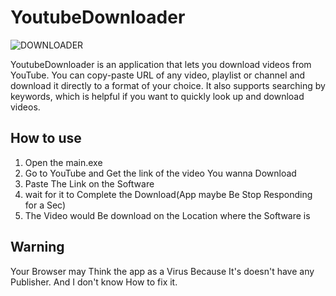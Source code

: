 # YoutubeDownloader


![DOWNLOADER](download.ico)


YoutubeDownloader is an application that lets you download videos from YouTube. You can copy-paste URL of any video, playlist or channel and download it directly to a format of your choice. It also supports searching by keywords, which is helpful if you want to quickly look up and download videos.


## How to use
1. Open the main.exe
2. Go to YouTube and Get the link of the video You wanna Download
3. Paste The Link on the Software
4. wait for it to Complete the Download(App maybe Be Stop Responding for a Sec)
5. The Video would Be download on the Location where the Software is

## Warning 
Your Browser may Think the app as a Virus Because It's doesn't have any Publisher. And I don't know How to fix it.